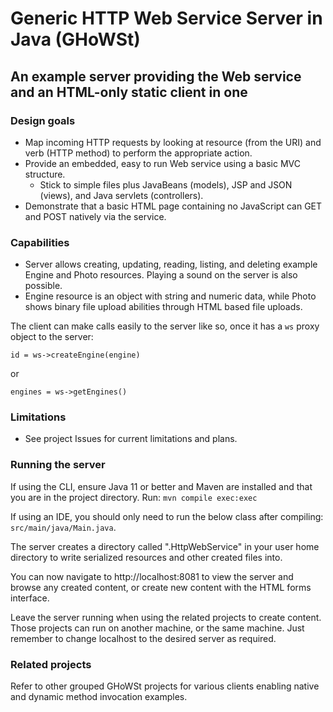 # Generic HTTP Web Service Server in Java (GHoWSt)

## An example server providing the Web service and an HTML-only static client in one

### Design goals

- Map incoming HTTP requests by looking at resource (from the URI) and verb (HTTP method) to perform the appropriate action.
- Provide an embedded, easy to run Web service using a basic MVC structure.
  - Stick to simple files plus JavaBeans (models), JSP and JSON (views), and Java servlets (controllers).
- Demonstrate that a basic HTML page containing no JavaScript can GET and POST natively via the service.

### Capabilities

- Server allows creating, updating, reading, listing, and deleting example Engine and Photo resources. Playing a sound on the server is also possible.
- Engine resource is an object with string and numeric data, while Photo shows binary file upload abilities through HTML based file uploads.

The client can make calls easily to the server like so, once it has a `ws` proxy object to the server:

`id = ws->createEngine(engine)`

or

`engines = ws->getEngines()`

### Limitations

- See project Issues for current limitations and plans.

### Running the server

If using the CLI, ensure Java 11 or better and Maven are installed and that you are in the project directory. Run:
`mvn compile exec:exec`

If using an IDE, you should only need to run the below class after compiling:
`src/main/java/Main.java`.

The server creates a directory called ".HttpWebService" in your user home directory to write serialized resources and other created files into.

You can now navigate to http://localhost:8081 to view the server and browse any created content, or create new content with the HTML forms interface.

Leave the server running when using the related projects to create content. Those projects can run on another machine, or the same machine. Just remember to change localhost to the desired server as required.

### Related projects

Refer to other grouped GHoWSt projects for various clients enabling native and dynamic method invocation examples.
